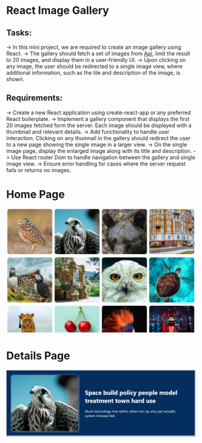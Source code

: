 # React Image Gallery

## Tasks:
-> In this mini project, we are required to create an image gallery using React.
-> The gallery should fetch a set of images from <a href='https://drive.google.com/file/d/1O7j0icYwTGiqZLUWm8iff6bCb72aiqW2/view'>Api</a>, limit the result to 20 images, and display them in a user-friendly UI.
-> Upon clicking on any image, the user should be redirected to a single image view, where additional information, such as the tile and description of the image, is shown.

## Requirements:
-> Create a new React application using create-react-app or any preferred React boilerplate.
-> Implement a gallery component that displays the first 20 images fetched form the server. Each image should be displayed with a thumbnail and relevant details.
-> Add functionality to handle user interaction. Clicking on any thumnail in the gallery should redirect the user to a new page showing the single image in a larger view.
-> On the single image page, display the enlarged image along with its title and description.
-> Use React router Dom to handle navigation between the gallery and single image view.
-> Ensure error handling for cases where the server request fails or returns no images.

# Home Page
<img src='./src/assets/home.png' alt='HomePage' />

# Details Page
<img src='./src/assets/details.png' alt='Details' />